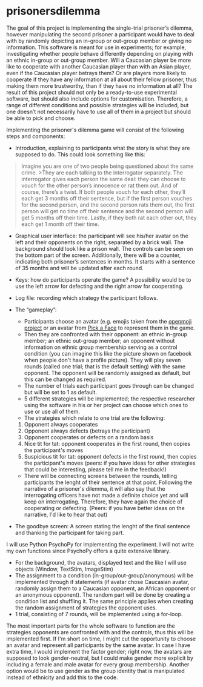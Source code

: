 # prisonersdilemma
The goal of this project is implementing the single-trial prisoner’s dilemma, however manipulating the second prisoner a participant would have to deal with by randomly depicting an in-group or out-group member or giving no information. This software is meant for use in experiments; for example, investigating whether people behave differently depending on playing with an ethnic in-group or out-group member. Will a Caucasian player be more like to cooperate with another Caucasian player than with an Asian player, even if the Caucasian player betrays them? Or are players more likely to cooperate if they have any information at all about their fellow prisoner, thus making them more trustworthy, than if they have no information at all? The result of this project should not only be a ready-to-use experimental software, but should also include options for customisation. Therefore, a range of different conditions and possible strategies will be included, but one doesn’t not necessarily have to use all of them in a project but should be able to pick and choose.

Implementing the prisoner's dilemma game will consist of the following steps and components:

* Introduction, explaining to participants what the story is what they are supposed to do. This could look something like this:
> Imagine you are one of two people being questioned about the same crime. >They are each talking to the interrogator separately. The interrogator gives each person the same deal: they can choose to vouch for the other person’s innocence or rat them out. And of course, there’s a twist. If both people vouch for each other, they’ll each get 3 months off their sentence, but if the first person vouches for the second person, and the second person rats them out, the first person will get no time off their sentence and the second person will get 5 months off their time. Lastly, if they both rat each other out, they each get 1 month off their time.

* Graphical user interface: the participant will see his/her avatar on the left and their opponents on the right, separated by a brick wall. The background should look like a prison wall. The controls can be seen on the bottom part of the screen. Additionally, there will be a counter, indicating both prisoner’s sentences in months. It starts with a sentence of 35 months and will be updated after each round.

* Keys: how do participants operate the game? A possibility would be to use the left arrow for defecting and the right arrow for cooperating.

* Log file: recording which strategy the participant follows.

* The “gameplay”: 
	* Participants choose an avatar (e.g. emojis taken from the [openmoji project](https://openmoji.org) or an avatar from [Pick a Face](https://pickaface.net) to represent them in the game.
	* Then they are confronted with their opponent: an ethnic in-group member; an ethnic out-group member; an opponent without information on ethnic group membership serving as a control condition (you can imagine this like the picture shown on facebook when people don't have a profile picture). They will play seven rounds (called one trial; that is the default setting) with the same opponent. The opponent will be randomly assigned as default, but this can be changed as required.
	* The number of trials each participant goes through can be changed but will be set to 1 as default.
	* 5 different strategies will be implemented; the respective researcher using the software in his or her project can choose which ones to use or use all of them.
	* The strategies which relate to one trial are the following:
	1. Opponent always cooperates
	2. Opponent always defects (betrays the participant)
	3. Opponent cooperates or defects on a random basis
	4. Nice tit for tat: opponent cooperates in the first round, then copies the participant's moves
	5. Suspicious tit for tat: opponent defects in the first round, then copies the participant's moves
	(peers: if you have ideas for other strategies that could be interesting, please tell me in the feedback!)
	* There will be connecting screens between the rounds, telling participants the lenght of their sentence at that point. Following the narrative of a prisoner's dilemma, it will also say that the interrogating officers have not made a definite choice yet and will keep on interrogating. Therefore, they have again the choice of cooperating or defecting. (Peers: if you have better ideas on the narrative, I'd like to hear that out)

* The goodbye screen: 
A screen stating the lenght of the final sentence and thanking the participant for taking part.

I will use Python PsychoPy for implementing the experiment. I will not write my own functions since PsychoPy offers a quite extensive library.
* For the background, the avatars, displayed text and the like I will use objects (Window, TextStim, ImageStim)
* The assignment to a condition (in-group/out-group/anonymous) will be implemented through if statements (if avatar chose Caucasian avatar, randomly assign them to a Caucasian opponent, an African opponent or an anonymous opponent). The random part will be done by creating a condition list and shuffling it. The same principle applies when creating the random assignment of strategies the opponent uses. 
* 1 trial, consisting of 7 rounds, will be implemented using a for-loop.

The most important parts for the whole software to function are the strategies opponents are confronted with and the controls, thus this will be implemented first. If I'm short on time, I might cut the opportunity to choose an avatar and represent all participants by the same avatar. In case I have extra time, I would implement the factor gender; right now, the avatars are supposed to look gender-neutral, but I could make gender more explicit by including a female and male avatar for every group membership. Another option would be to use gender as the group identity that is manipulated instead of ethnicity and add this to the code.
